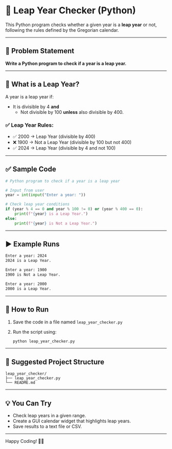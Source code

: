 # 📆 Leap Year Checker (Python)

This Python program checks whether a given year is a **leap year** or not, following the rules defined by the Gregorian calendar.

---

## 📌 Problem Statement

**Write a Python program to check if a year is a leap year.**

---

## 🔢 What is a Leap Year?

A year is a leap year if:
- It is divisible by 4 **and**
  - Not divisible by 100 **unless** also divisible by 400.

### ✅ Leap Year Rules:
- ✅ 2000 → Leap Year (divisible by 400)
- ❌ 1900 → Not a Leap Year (divisible by 100 but not 400)
- ✅ 2024 → Leap Year (divisible by 4 and not 100)

---

## ✅ Sample Code

```python
# Python program to check if a year is a leap year

# Input from user
year = int(input("Enter a year: "))

# Check leap year conditions
if (year % 4 == 0 and year % 100 != 0) or (year % 400 == 0):
    print(f"{year} is a Leap Year.")
else:
    print(f"{year} is Not a Leap Year.")
```

---

## ▶️ Example Runs

```bash
Enter a year: 2024
2024 is a Leap Year.
```

```bash
Enter a year: 1900
1900 is Not a Leap Year.
```

```bash
Enter a year: 2000
2000 is a Leap Year.
```

---

## 🚀 How to Run

1. Save the code in a file named `leap_year_checker.py`
2. Run the script using:

   ```bash
   python leap_year_checker.py
   ```

---

## 📁 Suggested Project Structure

```
leap_year_checker/
├── leap_year_checker.py
└── README.md
```

---

## 💡 You Can Try

- Check leap years in a given range.
- Create a GUI calendar widget that highlights leap years.
- Save results to a text file or CSV.

---

Happy Coding! 🌟📅
